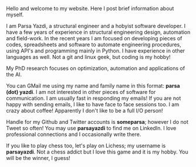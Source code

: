 Hello and welcome to my website. Here I post brief information about myself.

I am Parsa Yazdi, a structural engineer and a hobyist software developer. I have a few years of experience in structural engineering design, automation and field-work. In the recent years I am focused on developing pieces of codes, spreadsheets and software to automate engineering procedures, using API's and programming mainly in Python. I have experience in other languages as well. Not a git and linux geek, but coding is my hobby!

My PhD research focuses on optimization, automation and applications of the AI.

You can GMail me using my name and family name in this format: **parsa (dot) yazdi**. I am not interested in other pieces of software for communication. I am usually fast in responding my emails! If you are not happy with sending emails, I like to have face to face sessions too. I am crazy about coffee! Apparently I don't like to be a full I/O person!

Handle for my Github and Twitter accounts is **someparsa**; however I do not Tweet so often! You may use **parsayazdi** to find me on LinkedIn. I love professional connections and I occasionally write there.

If you like to play chess too, let's play on Lichess; my username is **parsayazdi**. Not a chess addict but I love this game and it is my hobby. You will be the winner, I guess!
